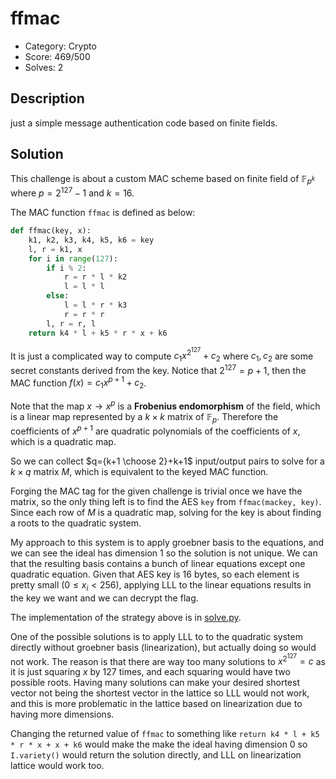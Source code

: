 # ffmac

* Category: Crypto
* Score: 469/500
* Solves: 2

## Description

just a simple message authentication code based on finite fields.

## Solution

This challenge is about a custom MAC scheme based on finite field of $\mathbb{F}_{p^k}$ where $p=2^{127}-1$ and $k=16$.

The MAC function `ffmac` is defined as below:

```python
def ffmac(key, x):
    k1, k2, k3, k4, k5, k6 = key
    l, r = k1, x
    for i in range(127):
        if i % 2:
            r = r * l * k2
            l = l * l
        else:
            l = l * r * k3
            r = r * r
        l, r = r, l
    return k4 * l + k5 * r * x + k6
```

It is just a complicated way to compute $c_1 x^{2^{127}} + c_2$ where $c_1, c_2$ are some secret constants derived from the key. Notice that $2^{127}=p+1$, then the MAC function $f(x)=c_1 x^{p+1}+c_2$.

Note that the map $x \rightarrow x^p$ is a **Frobenius endomorphism** of the field, which is a linear map represented by a $k \times k$ matrix of $\mathbb{F}_p$. Therefore the coefficients of $x^{p+1}$ are quadratic polynomials of the coefficients of $x$, which is a quadratic map.

So we can collect $q={k+1 \choose 2}+k+1$ input/output pairs to solve for a $k \times q$ matrix $M$, which is equivalent to the keyed MAC function.

Forging the MAC tag for the given challenge is trivial once we have the matrix, so the only thing left is to find the AES `key` from `ffmac(mackey, key)`. Since each row of $M$ is a quadratic map, solving for the key is about finding a roots to the quadratic system.

My approach to this system is to apply groebner basis to the equations, and we can see the ideal has dimension $1$ so the solution is not unique. We can that the resulting basis contains a bunch of linear equations except one quadratic equation. Given that AES key is 16 bytes, so each element is pretty small ($0 \leq x_i < 256$), applying LLL to the linear equations results in the key we want and we can decrypt the flag.

The implementation of the strategy above is in [solve.py](solve.py).

One of the possible solutions is to apply LLL to to the quadratic system directly without groebner basis (linearization), but actually doing so would not work. The reason is that there are way too many solutions to $x^{2^{127}}=c$ as it is just squaring $x$ by $127$ times, and each squaring would have two possible roots. Having many solutions can make your desired shortest vector not being the shortest vector in the lattice so LLL would not work, and this is more problematic in the lattice based on linearization due to having more dimensions.

Changing the returned value of `ffmac` to something like `return k4 * l + k5 * r * x + x + k6` would make the make the ideal having dimension 0 so `I.variety()` would return the solution directly, and LLL on linearization lattice would work too.
